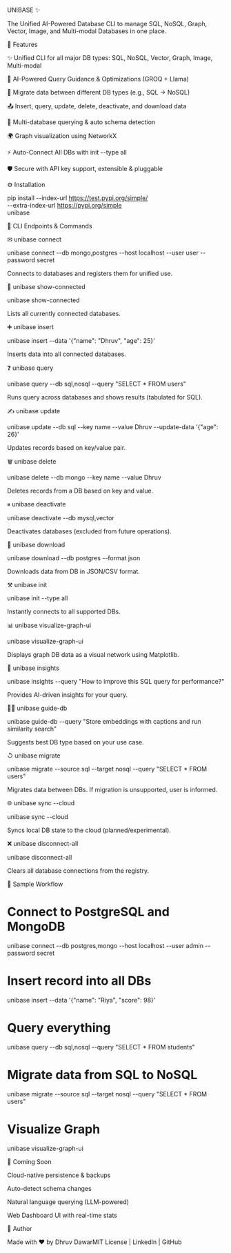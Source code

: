 UNIBASE ✨

The Unified AI-Powered Database CLI to manage SQL, NoSQL, Graph, Vector, Image, and Multi-modal Databases in one place.

🚀 Features

✨ Unified CLI for all major DB types: SQL, NoSQL, Vector, Graph, Image, Multi-modal

🧠 AI-Powered Query Guidance & Optimizations (GROQ + Llama)

📂 Migrate data between different DB types (e.g., SQL → NoSQL)

📤 Insert, query, update, delete, deactivate, and download data

🔄 Multi-database querying & auto schema detection

🌍 Graph visualization using NetworkX

⚡ Auto-Connect All DBs with init --type all

🛡️ Secure with API key support, extensible & pluggable

⚙️ Installation

pip install --index-url https://test.pypi.org/simple/ \
            --extra-index-url https://pypi.org/simple \
            unibase

🔧 CLI Endpoints & Commands

✉ unibase connect

unibase connect --db mongo,postgres --host localhost --user user --password secret

Connects to databases and registers them for unified use.

📲 unibase show-connected

unibase show-connected

Lists all currently connected databases.

➕ unibase insert

unibase insert --data '{"name": "Dhruv", "age": 25}'

Inserts data into all connected databases.

❓ unibase query

unibase query --db sql,nosql --query "SELECT * FROM users"

Runs query across databases and shows results (tabulated for SQL).

✍️ unibase update

unibase update --db sql --key name --value Dhruv --update-data '{"age": 26}'

Updates records based on key/value pair.

🗑 unibase delete

unibase delete --db mongo --key name --value Dhruv

Deletes records from a DB based on key and value.

⏸ unibase deactivate

unibase deactivate --db mysql,vector

Deactivates databases (excluded from future operations).

📄 unibase download

unibase download --db postgres --format json

Downloads data from DB in JSON/CSV format.

⚒️ unibase init

unibase init --type all

Instantly connects to all supported DBs.

📊 unibase visualize-graph-ui

unibase visualize-graph-ui

Displays graph DB data as a visual network using Matplotlib.

🧠 unibase insights

unibase insights --query "How to improve this SQL query for performance?"

Provides AI-driven insights for your query.

🧑‍💻 unibase guide-db

unibase guide-db --query "Store embeddings with captions and run similarity search"

Suggests best DB type based on your use case.

↺ unibase migrate

unibase migrate --source sql --target nosql --query "SELECT * FROM users"

Migrates data between DBs. If migration is unsupported, user is informed.

🌐 unibase sync --cloud

unibase sync --cloud

Syncs local DB state to the cloud (planned/experimental).

❌ unibase disconnect-all

unibase disconnect-all

Clears all database connections from the registry.

🧩 Sample Workflow

# Connect to PostgreSQL and MongoDB
unibase connect --db postgres,mongo --host localhost --user admin --password secret

# Insert record into all DBs
unibase insert --data '{"name": "Riya", "score": 98}'

# Query everything
unibase query --db sql,nosql --query "SELECT * FROM students"

# Migrate data from SQL to NoSQL
unibase migrate --source sql --target nosql --query "SELECT * FROM users"

# Visualize Graph
unibase visualize-graph-ui

🚀 Coming Soon

Cloud-native persistence & backups

Auto-detect schema changes

Natural language querying (LLM-powered)

Web Dashboard UI with real-time stats

🚀 Author

Made with ❤️ by Dhruv DawarMIT License | LinkedIn | GitHub

